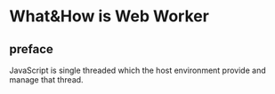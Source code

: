 # What&How is Web Worker

## preface

JavaScript is single threaded which the host environment provide and manage that thread.
